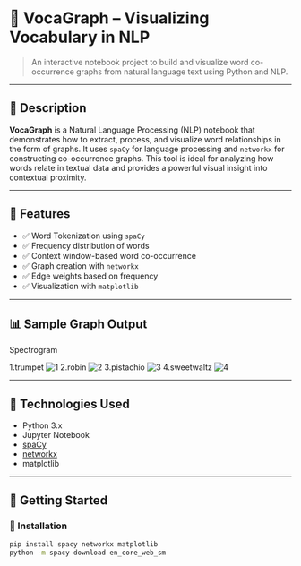 # 🧠 VocaGraph – Visualizing Vocabulary in NLP

> An interactive notebook project to build and visualize word co-occurrence graphs from natural language text using Python and NLP.

---

## 📄 Description

**VocaGraph** is a Natural Language Processing (NLP) notebook that demonstrates how to extract, process, and visualize word relationships in the form of graphs. It uses `spaCy` for language processing and `networkx` for constructing co-occurrence graphs. This tool is ideal for analyzing how words relate in textual data and provides a powerful visual insight into contextual proximity.

---

## 🔧 Features

- ✅ Word Tokenization using `spaCy`
- ✅ Frequency distribution of words
- ✅ Context window-based word co-occurrence
- ✅ Graph creation with `networkx`
- ✅ Edge weights based on frequency
- ✅ Visualization with `matplotlib`

---

## 📊 Sample Graph Output

Spectrogram

1.trumpet
![1](https://github.com/user-attachments/assets/43010df2-5ce7-4cbb-bbba-4afb652a6fb5)
2.robin
![2](https://github.com/user-attachments/assets/e89d7470-48aa-4ace-a44d-81d7e8261c20)
3.pistachio
![3](https://github.com/user-attachments/assets/db588b99-d445-4f38-a9ab-1a532e49dc44)
4.sweetwaltz
![4](https://github.com/user-attachments/assets/1e91f20c-b9f1-46e2-badc-c3ff69ef4ce3)

---

## 🧠 Technologies Used

- Python 3.x
- Jupyter Notebook
- [spaCy](https://spacy.io/)
- [networkx](https://networkx.org/)
- matplotlib

---


## 🚀 Getting Started

### 🔧 Installation
```bash
pip install spacy networkx matplotlib
python -m spacy download en_core_web_sm
